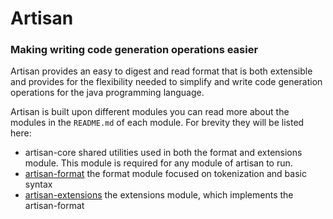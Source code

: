 # Artisan
### Making writing code generation operations easier

Artisan provides an easy to digest and read format that is both extensible and provides for the flexibility
needed to simplify and write code generation operations for the java programming language.

Artisan is built upon different modules you can read more about the modules in the `README.md` of each module.
For brevity they will be listed here:
- artisan-core shared utilities used in both the format and extensions module. This module is required for
any module of artisan to run.
- [artisan-format](artisan-format/README.md) the format module focused on tokenization and basic syntax
- [artisan-extensions](artisan-extensions/README.md) the extensions module, which implements the artisan-format

